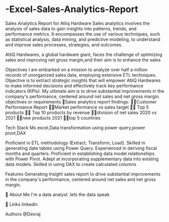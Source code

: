 # -Excel-Sales-Analytics-Report
Sales Analytics Report for Atliq Hardware
Sales analytics involves the analysis of sales data to gain insights into patterns, trends, and performance metrics. It encompasses the use of various techniques, such as statistical analysis, data mining, and predictive modeling, to understand and improve sales processes, strategies, and outcomes.

AtliQ Hardwares, a global hardware giant, faces the challenge of optimizing sales and improving net gross margin,and their aim is to enhance the sales

Objectives
I am embarked on a mission to analyze over half a million records of unorganized sales data, employing extensive ETL techniques. Objective is to extract strategic insights that will empower AtliQ Hardwares to make informed decisions and effectively track key performance indicators (KPIs). My ultimate aim is to drive substantial improvements in the company's performance, centered around net sales and net gross margin. objectives or requirements 🎯Sales analytics report findings: 🙋‍♂️Customer Performance Report 🙋‍♀️Market performance vs sales target 🙋‍♂️ Top 5 products 🙋‍♀️ Top 10 products by revenue 🙋‍♀️division of net sales 2020 vs 2021 🙋‍♀️new products 2021 🙋‍♀️top 5 countries

Tech Stack
Ms excel,Data transformation using power query,power pivot,DAX

Proficient in ETL methodology (Extract, Transform, Load). Skilled in generating date tables using Power Query. Experienced in deriving fiscal months and quarters. Proficient in establishing data model relationships with Power Pivot. Adept at incorporating supplementary data into existing data models. Skilled in using DAX to create calculated columns

Features
Generating Insight sales report to drive substantial improvements in the company's performance, centered around net sales and net gross margin.

🚀 About Me
I'm a data analyst .lets the data speak

🔗 Links
linkedin

Authors
@Devraj
